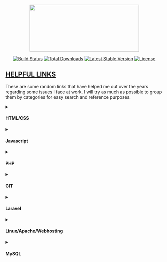 <p align="center"><a href="https://dreywandowski.xyz/helpful_links/1064.svg" target="_blank"><img src="https://dreywandowski.xyz/images/10624.svg" width="350" height="150"></a></p>

<p align="center">
<a href="#"><img src="https://travis-ci.org/laravel/framework.svg" alt="Build Status"></a>
<a href="#"><img src="https://img.shields.io/packagist/dt/laravel/framework" alt="Total Downloads"></a>
<a href="#"><img src="https://img.shields.io/packagist/v/laravel/framework" alt="Latest Stable Version"></a>
<a href="#"><img src="https://img.shields.io/packagist/l/laravel/framework" alt="License"></a>
</p>

## <u>HELPFUL LINKS</u>

These are some random links that have helped me out over the years regarding some issues I face at work.
I will try as much as possible to group them by categories for easy search and reference purposes.

<details>
  <summary><h4>HTML/CSS</h4></summary>
  <ol>
  <li>
  <i><a href="https://sweetalert2.github.io/"> Make awesome alerts for Web projects</a></i></li>
 <li> <i><a href="https://www.w3schools.com/TAGS/att_input_pattern.asp"> Check for Regular Expressions using HTML</a></i></li>
    
  </ol>
      
</details>
<details>
  <summary><h4>Javascript</h4></summary>
  <ol><li>
   Regex to Validate Nigerian Phone Numbers.
   
````
   var regex2    = /234\d{11}$/; //For Phone Numbers in International Format (234xxxxxxxxxx)
     var gsm       = '23436377723000';
     var verify = gsm.includes("+");
     if(!gsm.match(regex2) || (verify)){
       console.log("Invalid Phone Number Specified. \nEnter Right Digit either in International Format 234xxxxxxxxxx");
      
     }
   
     else{
       console.log('coollllll, working' + verify );
       }  
````
</li>
</ol>
</details>
<details>
  <summary><h4>PHP</h4></summary>
  <ol>
  <li><i><a href="https://twitter.com/dreywandowski/status/1346514361725186049/"> Autoload</a></i></li>
    <li><i><a href="https://twitter.com/dreywandowski/status/1346514361725186049/"> How to Deploy Laravel Project with Apache on Ubuntu</a></i></li>
    <li><i><a href="https://stackoverflow.com/questions/39084230/encoding-password-field-for-http-basic-auth"></a>Encoding password field for HTTP Basic Auth </i></li>
    <li><i><a href="https://stackoverflow.com/questions/2418771/remove-encoding-using-php">Remove URL encoding using PHP</a> </i></li>
     <li><i><a href="https://stackoverflow.com/questions/67576998/has-been-blocked-by-cors-policy-no-access-control-allow-origin/"> Fix CORS errors from PHP API</a></i><br>
     
       header("Access-Control-Allow-Origin: *");
       header("Content-Type: application/json; charset=UTF-8");
       header("Access-Control-Allow-Methods: POST, GET");
       header("Access-Control-Max-Age: 3600");
       header("Access-Control-Allow-Headers: Content-Type, Access-Control-Allow-Headers, Authorization, X-Requested-With");
  
   </ol>   
</details>

<details>
  <summary><h4>GIT</h4></summary>
  <ol>
  <li><i><a href="https://stackoverflow.com/questions/2643502/git-how-to-solve-permission-denied-publickey-error-when-using-git"> How to solve Permission denied (publickey) error when using Git?</a></i></li>
    <li><i><a href="https://stackoverflow.com/questions/37937984/git-refusing-to-merge-unrelated-histories-on-rebase"> How to Deploy Laravel Project with Apache on Ubuntu</a></i></li>
     <li><i><a href="https://stackoverflow.com/questions/161813/how-do-i-resolve-merge-conflicts-in-a-git-repository"> How do I resolve merge conflicts in a Git repository?</a></i><br>
     <li><i><a href="https://weblog.masukomi.org/2008/07/12/handling-and-avoiding-conflicts-in-git/"> Handling and Avoiding Conflicts in Git</a></i><br>
          
    
   </ol>   
</details>
<details>
  <summary><h4>Laravel</h4></summary>
  <ol>
   <li><i><a href="https://stackoverflow.com/questions/23411520/how-to-fix-error-laravel-log-could-not-be-opened/"> How to fix Error: laravel.log could not be opened?</a></i>
    
 
  <li><i><a href="https://stackoverflow.com/questions/60843137/laravel-sanctum-unauthenticated/"> Authenticating with Sanctum API not working</a><br>
  <a href="https://stackoverflow.com/questions/67698004/problem-with-laravel-sanctum-token-security-search-of-very-well-explained-tuto">Second Link</a></i>
  
  ````
  sudo -su root
  cd to the root of laravel project
  
  sudo chown -R Aduramimo:www-data storage
  sudo chown -R Aduramimo:www-data bootstrap/cache
       bootstrap/cache   
  chmod -R 775 storage 
  ``````
  </li>
  

  
  </ol>    
</details>
<details>
  <summary><h4>Linux/Apache/Webhosting</h4></summary>
  <ol>
  <li><i><a href="https://usefulangle.com/post/326/azure-install-linux-apache-mysql-php-phpmyadmin-lamp-stack-ubuntu-18-04/"> How to Install LAMP (Linux, Apache, MySql & PHP) on Azure with Ubuntu 18.04</a></i></li>
 <li><i><a href="https://askubuntu.com/questions/1029177/error-1698-28000-access-denied-for-user-rootlocalhost-at-ubuntu-18-04/"> ERROR 1698 (28000): Access denied for user 'root'@'localhost' at Ubuntu 18.04</a></i></li>
   <li><i><a href="https://stackoverflow.com/questions/55237257/mysql-validate-password-policy-unknown-system-variable/"> MySQL validate_password_policy unknown system variable</a></i></li>
   <li><i><a href="https://askubuntu.com/questions/232442/how-do-i-navigate-between-directories-in-terminal/"> How do I navigate between directories in terminal?</a></i></li>
         <li><i><a href="https://www.digitalocean.com/community/tutorials/how-to-set-up-apache-virtual-hosts-on-ubuntu-18-04-quickstart/"> How To Set Up Apache Virtual Hosts on Ubuntu 18.04 [Quickstart]</a></i></li>
         <li><i><a href="https://www.interserver.net/tips/kb/deploy-laravel-project-apache-ubuntu//"> How to Deploy Laravel Project with Apache on Ubuntu</a></i></li>
         <li><i><a href="https://blog.quickadminpanel.com/laravel-public-folder-how-to-configure-domains-for-in-apachenginx/"> Laravel /public Folder: How to Configure Domains for in Apache/Nginx</a></i></li>
          <li><i><a href="https://www.edureka.co/community/81090/chmod-changing-permissions-of-root-operation-not-permitted/"> Linux: chmod changing permissions of root Operation not permitted/ how to switch users</a></i></li>
           <li><i><a href="https://askubuntu.com/questions/629995/apache-not-able-to-restart/"> Apache not able to restart</a></i></li>
                                          
</ol>      
</details>
<details>
  <summary><h4>MySQL</h4></summary>
  
  <ol>

  
  <li><i><a href="https://stackoverflow.com/questions/43094726/your-password-does-not-satisfy-the-current-policy-requirements/">  Your password does not satisfy the current policy requirements</a></i></li>

  <li><i><a href="https://stackoverflow.com/questions/35368643/sql-error-1822-failed-to-add-the-foreign-key-constaint-missing-index-for-cons/">SQL Error 1822 : Failed to add the foreign key constaint. Missing index for constraint BUT the index EXISTS</a></i></li>

 
  <li>
  Left Outer Join:
  
  ````sql
                          SELECT hmrs_persdet.staffid, title,surname,othnames,gender,mstatus,DATE_FORMAT(dofbirth,'%d/%m/%Y') as dofbirth,branch, nrank,nrank,DATE_FORMAT(dofemp,'%d/%m/%Y') as dofemp,DATE_FORMAT(confdate,'%d/%m/%Y') as confdate,emptype, dept,sstatus,superv,dept,sstate, CONCAT(saddr1,' ', saddr2,' ', saddr3) as address , semail as emails, conemail  as cemails, sgsm  as gsm, fname, desig  FROM `hmrs_persdet`
                        
                                        LEFT JOIN hmrs_contact as contact
                        
                                        on hmrs_persdet.staffid = contact.staffid
                        
                                        LEFT JOIN hmrs_uploads as uploads
                                        on hmrs_persdet.staffid = uploads.staffid
                        
                                        WHERE (docclass ='PHO')
                        
                                        and $this->status";
````
</li>

<li>
 
 Subquery
   ```
   ``"SELECT staffid,title,surname,othnames,gender,mstatus,DATE_FORMAT(dofbirth,'%d/%m/%Y') as dofbirth,branch, nrank,nrank,DATE_FORMAT(dofemp,'%d/%m/%Y') as dofemp,DATE_FORMAT(confdate,'%d/%m/%Y') as confdate,emptype, dept,sstatus,superv,dept,sstate, (SELECT CONCAT(saddr1,' ', saddr2,' ', saddr3) as address from hmrs_contact where staffid ='$this->userid' ) as contact,(SELECT semail from hmrs_contact where staffid ='$this->userid') as emails, (SELECT conemail from hmrs_contact where staffid ='$this->userid') as cemails, (SELECT sgsm from hmrs_contact where staffid = '$this->userid') as gsm, (SELECT fname from hmrs_uploads where (staffid = '$this->userid')  and (docclass ='PHO')) as fname FROM `hmrs_persdet` where staffid = '$this->userid' ";
```
</li>


</ol>
</details>


 
 


 
 
